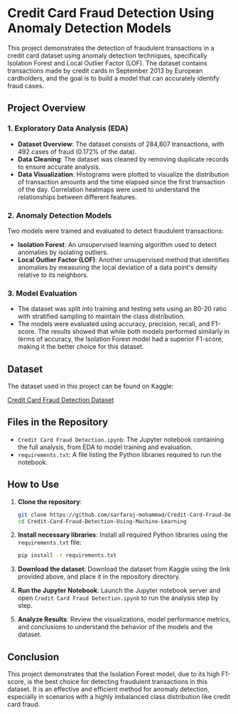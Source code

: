 # Credit Card Fraud Detection Using Anomaly Detection Models

This project demonstrates the detection of fraudulent transactions in a credit card dataset using anomaly detection techniques, specifically Isolation Forest and Local Outlier Factor (LOF). The dataset contains transactions made by credit cards in September 2013 by European cardholders, and the goal is to build a model that can accurately identify fraud cases.

## Project Overview

### 1. Exploratory Data Analysis (EDA)
- **Dataset Overview**: The dataset consists of 284,807 transactions, with 492 cases of fraud (0.172% of the data).
- **Data Cleaning**: The dataset was cleaned by removing duplicate records to ensure accurate analysis.
- **Data Visualization**: Histograms were plotted to visualize the distribution of transaction amounts and the time elapsed since the first transaction of the day. Correlation heatmaps were used to understand the relationships between different features.

### 2. Anomaly Detection Models
Two models were trained and evaluated to detect fraudulent transactions:
- **Isolation Forest**: An unsupervised learning algorithm used to detect anomalies by isolating outliers.
- **Local Outlier Factor (LOF)**: Another unsupervised method that identifies anomalies by measuring the local deviation of a data point's density relative to its neighbors.

### 3. Model Evaluation
- The dataset was split into training and testing sets using an 80-20 ratio with stratified sampling to maintain the class distribution.
- The models were evaluated using accuracy, precision, recall, and F1-score. The results showed that while both models performed similarly in terms of accuracy, the Isolation Forest model had a superior F1-score, making it the better choice for this dataset.

## Dataset
The dataset used in this project can be found on Kaggle:

[Credit Card Fraud Detection Dataset](https://www.kaggle.com/datasets/mlg-ulb/creditcardfraud)

## Files in the Repository
- `Credit Card Fraud Detection.ipynb`: The Jupyter notebook containing the full analysis, from EDA to model training and evaluation.
- `requirements.txt`: A file listing the Python libraries required to run the notebook.

## How to Use
1. **Clone the repository**:
    ```bash
    git clone https://github.com/sarfaraj-mohammad/Credit-Card-Fraud-Detection-Using-Machine-Learning.git
    cd Credit-Card-Fraud-Detection-Using-Machine-Learning
    ```

2. **Install necessary libraries**:
    Install all required Python libraries using the `requirements.txt` file:
    ```bash
    pip install -r requirements.txt
    ```

3. **Download the dataset**:
    Download the dataset from Kaggle using the link provided above, and place it in the repository directory.

4. **Run the Jupyter Notebook**:
    Launch the Jupyter notebook server and open `Credit Card Fraud Detection.ipynb` to run the analysis step by step.

5. **Analyze Results**:
    Review the visualizations, model performance metrics, and conclusions to understand the behavior of the models and the dataset.

## Conclusion
This project demonstrates that the Isolation Forest model, due to its high F1-score, is the best choice for detecting fraudulent transactions in this dataset. It is an effective and efficient method for anomaly detection, especially in scenarios with a highly imbalanced class distribution like credit card fraud.
